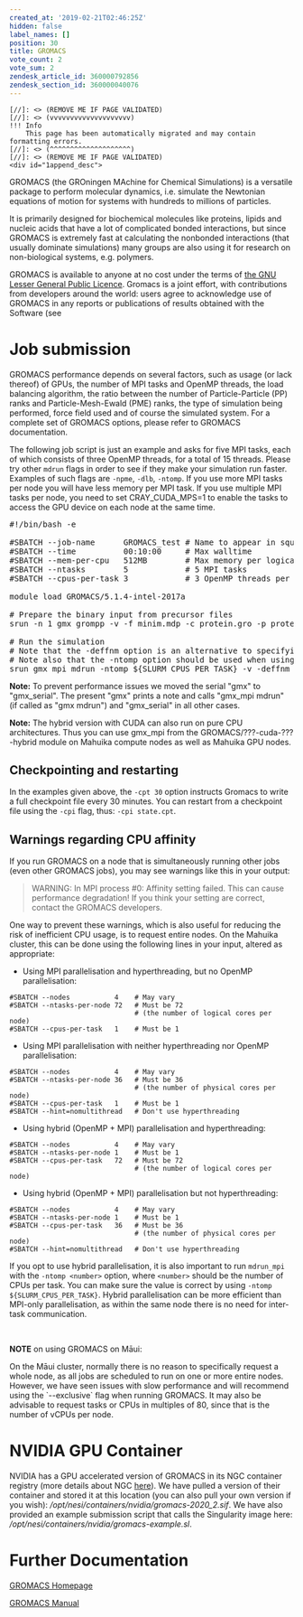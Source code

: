 ```yaml
---
created_at: '2019-02-21T02:46:25Z'
hidden: false
label_names: []
position: 30
title: GROMACS
vote_count: 2
vote_sum: 2
zendesk_article_id: 360000792856
zendesk_section_id: 360000040076
---
```



    [//]: <> (REMOVE ME IF PAGE VALIDATED)
    [//]: <> (vvvvvvvvvvvvvvvvvvvv)
    !!! Info
        This page has been automatically migrated and may contain formatting errors.
    [//]: <> (^^^^^^^^^^^^^^^^^^^^)
    [//]: <> (REMOVE ME IF PAGE VALIDATED)
    <div id="1append_desc">
<p>GROMACS (the GROningen MAchine for Chemical Simulations) is a versatile package to perform molecular dynamics, i.e. simulate the Newtonian equations of motion for systems with hundreds to millions of particles.</p>
<p>It is primarily designed for biochemical molecules like proteins, lipids and nucleic acids that have a lot of complicated bonded interactions, but since GROMACS is extremely fast at calculating the nonbonded interactions (that usually dominate simulations) many groups are also using it for research on non-biological systems, e.g. polymers.</p>
</div>
<div id="1append_lic">
<p>GROMACS is available to anyone at no cost under the terms of <a href="http://www.gnu.org/licenses/lgpl-2.1.html">the GNU Lesser General Public Licence</a>. Gromacs is a joint effort, with contributions from developers around the world: users agree to acknowledge use of GROMACS in any reports or publications of results obtained with the Software (see</p>
</div>
<h1>Job submission</h1>
<p>GROMACS performance depends on several factors, such as usage (or lack thereof) of GPUs, the number of MPI tasks and OpenMP threads, the load balancing algorithm, the ratio between the number of Particle-Particle (PP) ranks and Particle-Mesh-Ewald (PME) ranks, the type of simulation being performed, force field used and of course the simulated system. For a complete set of GROMACS options, please refer to GROMACS documentation.</p>
<p>The following job script is just an example and asks for five MPI tasks, each of which consists of three OpenMP threads, for a total of 15 threads. Please try other <code>mdrun</code> flags in order to see if they make your simulation run faster. Examples of such flags are <code>-npme</code>, <code>-dlb</code>, <code>-ntomp</code>. If you use more MPI tasks per node you will have less memory per MPI task. If you use multiple MPI tasks per node, you need to set CRAY_CUDA_MPS=1 to enable the tasks to access the GPU device on each node at the same time.</p>
<pre>#!/bin/bash -e<br><br>#SBATCH --job-name      GROMACS_test # Name to appear in squeue<br>#SBATCH --time          00:10:00     # Max walltime<br>#SBATCH --mem-per-cpu   512MB        # Max memory per logical core<br>#SBATCH --ntasks        5            # 5 MPI tasks<br>#SBATCH --cpus-per-task 3            # 3 OpenMP threads per task<br><br>module load GROMACS/5.1.4-intel-2017a<br><br># Prepare the binary input from precursor files <br>srun -n 1 gmx grompp -v -f minim.mdp -c protein.gro -p protein.top -o protein-EM-vacuum.tpr<br><br># Run the simulation<br># Note that the -deffnm option is an alternative to specifying several input files individually<br># Note also that the -ntomp option should be used when using hybrid parallelisation<br>srun gmx_mpi mdrun -ntomp ${SLURM_CPUS_PER_TASK} -v -deffnm protein-EM-vacuum -c input/protein.gr -cpt 30</pre>
<p><strong>Note:</strong> To prevent performance issues we moved the serial "gmx" to "gmx_serial". The present "gmx" prints a note and calls "gmx_mpi mdrun" (if called as "gmx mdrun") and "gmx_serial" in all other cases.</p>
<p><strong>Note:</strong> The hybrid version with CUDA can also run on pure CPU architectures. Thus you can use gmx_mpi from the GROMACS/???-cuda-???-hybrid module on Mahuika compute nodes as well as Mahuika GPU nodes.</p>
<h2 id="checkpointing-and-restarting">Checkpointing and restarting</h2>
<p>In the examples given above, the <code>-cpt 30</code> option instructs Gromacs to write a full checkpoint file every 30 minutes. You can restart from a checkpoint file using the <code>-cpi</code> flag, thus: <code>-cpi state.cpt</code>.</p>
<h2 id="warnings-regarding-cpu-affinity">Warnings regarding CPU affinity</h2>
<p>If you run GROMACS on a node that is simultaneously running other jobs (even other GROMACS jobs), you may see warnings like this in your output:</p>
<blockquote>
<p>WARNING: In MPI process #0: Affinity setting failed. This can cause performance degradation! If you think your setting are correct, contact the GROMACS developers.</p>
</blockquote>
<p>One way to prevent these warnings, which is also useful for reducing the risk of inefficient CPU usage, is to request entire nodes. On the Mahuika cluster, this can be done using the following lines in your input, altered as appropriate:</p>
<ul>
<li>Using MPI parallelisation and hyperthreading, but no OpenMP parallelisation:</li>
</ul>
<pre><code class="bash">#SBATCH --nodes           4    # May vary
#SBATCH --ntasks-per-node 72   # Must be 72
                               # (the number of logical cores per node)
#SBATCH --cpus-per-task   1    # Must be 1
</code></pre>
<ul>
<li>Using MPI parallelisation with neither hyperthreading nor OpenMP parallelisation:</li>
</ul>
<pre><code class="bash">#SBATCH --nodes           4    # May vary
#SBATCH --ntasks-per-node 36   # Must be 36
                               # (the number of physical cores per node)
#SBATCH --cpus-per-task   1    # Must be 1<br>#SBATCH --hint=nomultithread   # Don't use hyperthreading</code></pre>
<ul>
<li>Using hybrid (OpenMP + MPI) parallelisation and hyperthreading:</li>
</ul>
<pre><code class="bash">#SBATCH --nodes           4    # May vary<br>#SBATCH --ntasks-per-node 1    # Must be 1
#SBATCH --cpus-per-task   72   # Must be 72
                               # (the number of logical cores per node)
</code></pre>
<ul>
<li>Using hybrid (OpenMP + MPI) parallelisation but not hyperthreading:</li>
</ul>
<pre><code class="bash">#SBATCH --nodes           4    # May vary
#SBATCH --ntasks-per-node 1    # Must be 1
#SBATCH --cpus-per-task   36   # Must be 36
                               # (the number of physical cores per node)
#SBATCH --hint=nomultithread   # Don't use hyperthreading
</code></pre>
<p>If you opt to use hybrid parallelisation, it is also important to run <code>mdrun_mpi</code> with the <code>-ntomp &lt;number&gt;</code> option, where <code>&lt;number&gt;</code> should be the number of CPUs per task. You can make sure the value is correct by using <code>-ntomp ${SLURM_CPUS_PER_TASK}</code>. Hybrid parallelisation can be more efficient than MPI-only parallelisation, as within the same node there is no need for inter-task communication.</p>
<p> </p>
<p><strong>NOTE</strong> on using GROMACS on Māui:</p>
<p>On the Māui cluster, normally there is no reason to specifically request a whole node, as all jobs are scheduled to run on one or more entire nodes.  However, we have seen issues with slow performance and will recommend using the `--exclusive` flag when running GROMACS. It may also be advisable to request tasks or CPUs in multiples of 80, since that is the number of vCPUs per node.</p>
<h1>NVIDIA GPU Container</h1>
<p>NVIDIA has a GPU accelerated version of GROMACS in its NGC container registry (more details about NGC <a href="https://support.nesi.org.nz/hc/en-gb/articles/360001500156-NVIDIA-GPU-Containers" target="_blank" rel="noopener">here</a>). We have pulled a version of their container and stored it at this location (you can also pull your own version if you wish): <em>/opt/nesi/containers/nvidia/gromacs-2020_2.sif</em>. We have also provided an example submission script that calls the Singularity image here: <em>/opt/nesi/containers/nvidia/gromacs-example.sl</em>.</p>
<h1>Further Documentation</h1>
<p><a href="http://www.gromacs.org/">GROMACS Homepage</a></p>
<p><a href="http://www.gromacs.org/Documentation/Manual">GROMACS Manual</a></p>